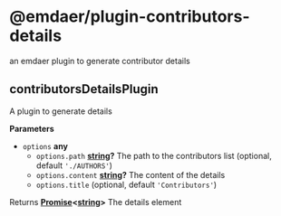 <!--
  This file was generated by emdaer

  Its template can be found at .emdaer/README.emdaer.md
-->

# @emdaer/plugin-contributors-details

an emdaer plugin to generate contributor details

<!-- Generated by documentation.js. Update this documentation by updating the source code. -->

## contributorsDetailsPlugin

A plugin to generate details

**Parameters**

-   `options` **any** 
    -   `options.path` **[string](https://developer.mozilla.org/en-US/docs/Web/JavaScript/Reference/Global_Objects/String)?** The path to the contributors list (optional, default `'./AUTHORS'`)
    -   `options.content` **[string](https://developer.mozilla.org/en-US/docs/Web/JavaScript/Reference/Global_Objects/String)?** The content of the details
    -   `options.title`   (optional, default `'Contributors'`)

Returns **[Promise](https://developer.mozilla.org/en-US/docs/Web/JavaScript/Reference/Global_Objects/Promise)&lt;[string](https://developer.mozilla.org/en-US/docs/Web/JavaScript/Reference/Global_Objects/String)>** The details element

